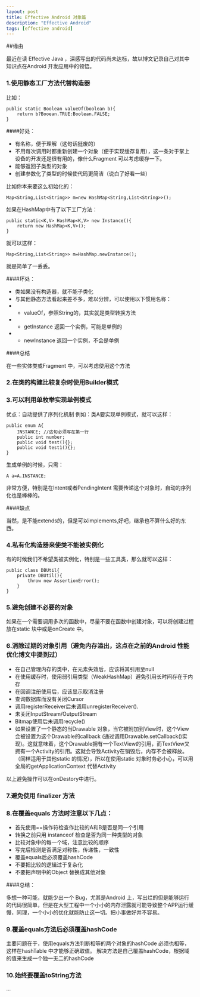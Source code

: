 ```yaml
---
layout: post
title: Effective Android 对象篇
description: "Effective Android"
tags: [effective android]
---
```



##缘由

最近在读 Effective Java ，深感写出的代码尚未达标，故以博文记录自己对其中知识点在Android 开发应用中的领悟。<!--more-->

### 1.使用静态工厂方法代替构造器

比如：

	public static Boolean valueOf(boolean b){
		return b?Booean.TRUE:Boolean.FALSE;
	}                                             


####好处：

* 有名称，便于理解（这句话挺废的）
* 不用每次调用时都重新创建一个对象（便于实现缓存复用），这一条对于掌上设备的开发还是很有用的，像什么Fragment 可以考虑缓存一下。
* 能够返回子类型的对象
* 创建参数化了类型的时候使代码更简洁（说白了好看一些）

比如你本来要这么初始化的：

	Map<String,List<String>> m=new HashMap<String,List<String>>();
	
如果在HashMap中有了以下工厂方法：

	public static<K,V> HashMap<K,V> new Instance(){
		return new HashMap<K,V>();
	} 
	
就可以这样：

	Map<String,List<String>> m=HashMap.newInstance();
	
就是简单了一丢丢。

####坏处：

* 类如果没有构造器，就不能子类化
* 与其他静态方法看起来差不多，难以分辨，可以使用以下惯用名称：
* * valueOf，参照String的，其实就是类型转换方法
* * getInstance 返回一个实例，可能是单例的
* * newInstance 返回一个实例，不会是单例


####总结

在一些实体类或Fragment 中，可以考虑使用这个方法

### 2.在类的构建比较复杂时使用Builder模式

### 3.可以利用单枚举实现单例模式

优点：自动提供了序列化机制
例如：类A要实现单例模式，就可以这样：

	public enum A{
   	 	INSTANCE; //这句必须写在第一行
   	 	public int number;
    	public void test(){};
   		public void test1(){};
	}
	
生成单例的时候，只需：

	A a=A.INSTANCE;
	
非常方便，特别是在Intent或者PendingIntent 需要传递这个对象时，自动的序列化也是棒棒的。

####缺点

当然，是不能extends的，但是可以implements,好吧，继承也不算什么好的东西。

### 4.私有化构造器来使类不能被实例化

有的时候我们不希望类被实例化，特别是一些工具类，那么就可以这样：

	public class DBUtil{
		private DBUtil(){
			throw new AssertionError();
		}
	}
	
### 5.避免创建不必要的对象

如果在一个需要调用多次的函数中，尽量不要在函数中创建对象，可以将创建过程放在static 块中或是onCreate 中。

### 6.消除过期的对象引用（避免内存溢出，这点在之前的Android 性能优化博文中提到过）

* 在自己管理内存的类中，在元素失效后，应该将其引用至null
* 在使用缓存时，使用弱引用类型（WeakHashMap）避免引用长时间存在于内存
* 在回调注册使用后，应该显示取消注册
* 查询数据库而没有关闭Cursor
* 调用registerReceiver后未调用unregisterReceiver().
* 未关闭InputStream/OutputStream
* Bitmap使用后未调用recycle()
* 如果设置了一个静态的当Drawable 对象，当它被附加到View时，这个View会被设置为这个Drawable的callback (通过调用Drawable.setCallback()实现)。这就意味着，这个Drawable拥有一个TextView的引用，而TextView又拥有一个Activity的引用。这就会导致Activity在销毁后，内存不会被释放。（同样适用于其他static 的情况），所以在使用static 对象时务必小心，可以用全局的getApplicationContext 代替Activity

以上避免操作可以在onDestory中进行。

### 7.避免使用 finalizer 方法

### 8.在覆盖equals 方法时注意以下几点：

* 首先使用==操作符检查作比较的A和B是否是同一个引用
* 转换之前只用 instanceof 检查是否为同一种类型的对象
* 比较对象中的每一个域，注意比较的顺序
* 写完后检测是否满足对称性，传递性，一致性
* 覆盖equals后必须覆盖hashCode
* 不要把比较的逻辑过于复杂化
* 不要把声明中的Object 替换成其他对象

####总结：

多想一种可能，就能少出一个 Bug，尤其是Android 上，写出烂的但是能够运行的代码很简单，但是在大型工程中一个小小的内存泄露就可能导致整个APP运行缓慢，同理，一个小小的优化就能防止这一切。把小事做好并不容易。

### 9.覆盖equals方法后必须覆盖hashCode

主要问题在于，使用equals方法判断相等的两个对象的hashCode 必须也相等，这样在hashTable 中才能够正确取值。
解决方法是自己覆盖hashCode，根据域的值来生成一个独一无二的hashCode

### 10.始终要覆盖toString方法


...

